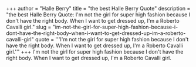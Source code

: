 +++
author = "Halle Berry"
title = "the best Halle Berry Quote"
description = "the best Halle Berry Quote: I'm not the girl for super high fashion because I don't have the right body. When I want to get dressed up, I'm a Roberto Cavalli girl."
slug = "im-not-the-girl-for-super-high-fashion-because-i-dont-have-the-right-body-when-i-want-to-get-dressed-up-im-a-roberto-cavalli-girl"
quote = '''I'm not the girl for super high fashion because I don't have the right body. When I want to get dressed up, I'm a Roberto Cavalli girl.'''
+++
I'm not the girl for super high fashion because I don't have the right body. When I want to get dressed up, I'm a Roberto Cavalli girl.
